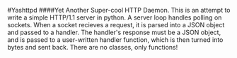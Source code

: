 #Yashttpd
####Yet Another Super-cool HTTP Daemon.
This is an attempt to write a simple HTTP/1.1 server in python. A server loop handles polling on sockets. When a socket recieves a request, it is parsed into a JSON object and passed to a handler. The handler's response must be a JSON object, and is passed to a user-written handler function, which is then turned into bytes and sent back. There are no classes, only functions!
